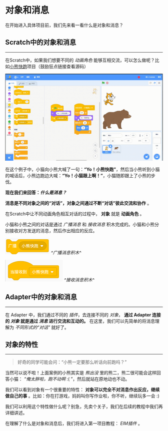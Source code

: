 # 对象和消息

在开始进入具体项目前，我们先来看一看什么是对象和消息？

## Scratch中的对象和消息

---

在Scratch中，如果我们想要不同的 *动画角色* 能够互相交流，可以怎么做呢？比如[小熊快跑](https://scratch-beta.codelab.club/?sb3url=https://adapter.codelab.club/sb3/run_bear.sb3)项目（鼓励狂点链接查看源码）
<!-- 补充项目的代码地址 -->

![runbear](/img/run_yobear.gif)

在这个例子中，小猫向小熊大喊了一句：**“Yo！小熊快跑”**，然后当小熊听到小猫的喊话后，小熊边跑边大喊：**“Yo！小猫跟上啊！”**，小猫随即跟上了小熊的步伐。

**现在我们来回答：*什么是消息？***

**消息是不同对象之间的“对话”，对象之间通过不断“对话”彼此交流和协作** 。

在Scratch中让不同动画角色相互对话的过程中， **对象** 就是 **动画角色** 。

小猫和小熊之间的对话是通过 *广播消息* 和 *接收消息* 积木完成的。小猫和小熊分别接收对方发送的消息，然后作出相应的反应。

![block_boardcast](/img/block_broadcast.png) *^广播消息积木^*

![block_recive](/img/block_recive.png) *^接收消息积木^*

## Adapter中的对象和消息

---
在 Adapter 中，我们通过不同的 *插件*，去连接不同的 *对象*， **通过 Adapter 连接的 *对象* 就是通过 *消息* 进行交流和互动的。** 在这里，我们可以先简单的将消息理解为 *不同形式的“对话”* 就好了。

## 对象的特性

---

> 好奇的同学可能会问：“小熊一定要那么听话向前跑吗？”

当然可以说不啦！上面案例的小熊其实是 *熊出没* 里的熊二，熊二很可能会这样回答小猫： *“俺太胖啦，跑不动啊* :( ”，然后就站在原地动也不动。

我们可以看到对象有一个很重要的特性： **对象可以完全不对消息作出反应，继续做自己的事** 。比如：你在打游戏，妈妈叫你写作业啦，你不听，继续玩多一会 :)

我们可以利用这个特性做什么呢？别急，先卖个关子，我们在后续的教程中我们再详细讲述。

在理解了什么是对象和消息后，我们将进入第一项目教程： *EIM插件* 。

